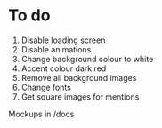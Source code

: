 # To do
1. Disable loading screen
2. Disable animations
3. Change background colour to white
4. Accent colour dark red
5. Remove all background images
6. Change fonts
7. Get square images for mentions

Mockups in /docs